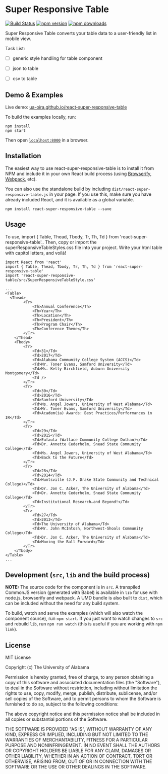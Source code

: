 # Super Responsive Table
[![Build Status](https://travis-ci.org/ua-oira/react-super-responsive-table.svg)](https://travis-ci.org/ua-oira/react-super-responsive-table)
[![npm version](https://img.shields.io/npm/v/react-super-responsive-table.svg?style=flat-square)](https://www.npmjs.com/package/react-super-responsive-table)
[![npm downloads](https://img.shields.io/npm/dm/react-super-responsive-table.svg?style=flat-square)](https://www.npmjs.com/package/react-super-responsive-table)

Super Responsive Table converts your table data to a user-friendly list in mobile view.

Task List:
- [ ] generic style handling for table component
- [ ] json to table
- [ ] csv to table


## Demo & Examples

Live demo: [ua-oira.github.io/react-super-responsive-table](http://ua-oira.github.io/react-super-responsive-table/)


To build the examples locally, run:

```
npm install
npm start
```

Then open [`localhost:8000`](http://localhost:8000) in a browser.


## Installation

The easiest way to use react-super-responsive-table is to install it from NPM and include it in your own React build process (using [Browserify](http://browserify.org), [Webpack](http://webpack.github.io/), etc).

You can also use the standalone build by including `dist/react-super-responsive-table.js` in your page. If you use this, make sure you have already included React, and it is available as a global variable.

```
npm install react-super-responsive-table --save
```


## Usage

To use, import { Table, Thead, Tbody, Tr, Th, Td } from 'react-super-responsive-table'.. Then, copy or import the superResponsiveTableStyles.css file into your project. Write your html table with capitol letters, and voilà!

```
import React from 'react'
import { Table, Thead, Tbody, Tr, Th, Td } from 'react-super-responsive-table'
import 'react-super-responsive-table/src/SuperResponsiveTableStyle.css'

...
<Table>
  <Thead>
		<Tr>
			<Th>Annual Conference</Th>
			<Th>Year</Th>
			<Th>Location</Th>
			<Th>President</Th>
			<Th>Program Chair</Th>
			<Th>Conference Theme</Th>
		</Tr>
	</Thead>
	<Tbody>
		<Tr>
			<Td>31</Td>
			<Td>2017</Td>
			<Td>Alabama Community College System (ACCS)</Td>
			<Td>Mr. Toner Evans, Samford University</Td>
			<Td>Ms. Kelly Birchfield, Auburn University Montgomery</Td>
			<Td />
		</Tr>
		<Tr>
			<Td>30</Td>
			<Td>2016</Td>
			<Td>Samford University</Td>
			<Td>Ms. Angel Jowers, University of West Alabama</Td>
			<Td>Mr. Toner Evans, Samford University</Td>
			<Td>Academ(ia) Awards: Best Practices/Performances in IR</Td>
		</Tr>
		<Tr>
			<Td>29</Td>
			<Td>2015</Td>
			<Td>Eufaula (Wallace Community College Dothan)</Td>
			<Td>Dr. Annette Cederholm, Snead State Community College</Td>
			<Td>Ms. Angel Jowers, University of West Alabama</Td>
			<Td>Back to the Future</Td>
		</Tr>
		<Tr>
			<Td>28</Td>
			<Td>2014</Td>
			<Td>Huntsville (J.F. Drake State Community and Technical College)</Td>
			<Td>Dr. Jon C. Acker, The University of Alabama</Td>
			<Td>Dr. Annette Cederholm, Snead State Community College</Td>
			<Td>Institutional Research…and Beyond!</Td>
		</Tr>
		<Tr>
			<Td>27</Td>
			<Td>2013</Td>
			<Td>The University of Alabama</Td>
			<Td>Mr. John McIntosh, Northwest-Shoals Community College</Td>
			<Td>Dr. Jon C. Acker, The University of Alabama</Td>
			<Td>Moving the Ball Forward</Td>
		</Tr>
	</Tbody>
</Table>
...

```
<!--
### Properties

* __DOCUMENT PROPERTIES HERE__

### Notes

This project needs some work. -->


## Development (`src`, `lib` and the build process)

**NOTE:** The source code for the component is in `src`. A transpiled CommonJS version (generated with Babel) is available in `lib` for use with node.js, browserify and webpack. A UMD bundle is also built to `dist`, which can be included without the need for any build system.

To build, watch and serve the examples (which will also watch the component source), run `npm start`. If you just want to watch changes to `src` and rebuild `lib`, run `npm run watch` (this is useful if you are working with `npm link`).

## License

MIT License

Copyright (c) The University of Alabama

Permission is hereby granted, free of charge, to any person obtaining a copy
of this software and associated documentation files (the "Software"), to deal
in the Software without restriction, including without limitation the rights
to use, copy, modify, merge, publish, distribute, sublicense, and/or sell
copies of the Software, and to permit persons to whom the Software is
furnished to do so, subject to the following conditions:

The above copyright notice and this permission notice shall be included in all
copies or substantial portions of the Software.

THE SOFTWARE IS PROVIDED "AS IS", WITHOUT WARRANTY OF ANY KIND, EXPRESS OR
IMPLIED, INCLUDING BUT NOT LIMITED TO THE WARRANTIES OF MERCHANTABILITY,
FITNESS FOR A PARTICULAR PURPOSE AND NONINFRINGEMENT. IN NO EVENT SHALL THE
AUTHORS OR COPYRIGHT HOLDERS BE LIABLE FOR ANY CLAIM, DAMAGES OR OTHER
LIABILITY, WHETHER IN AN ACTION OF CONTRACT, TORT OR OTHERWISE, ARISING FROM,
OUT OF OR IN CONNECTION WITH THE SOFTWARE OR THE USE OR OTHER DEALINGS IN THE
SOFTWARE.
